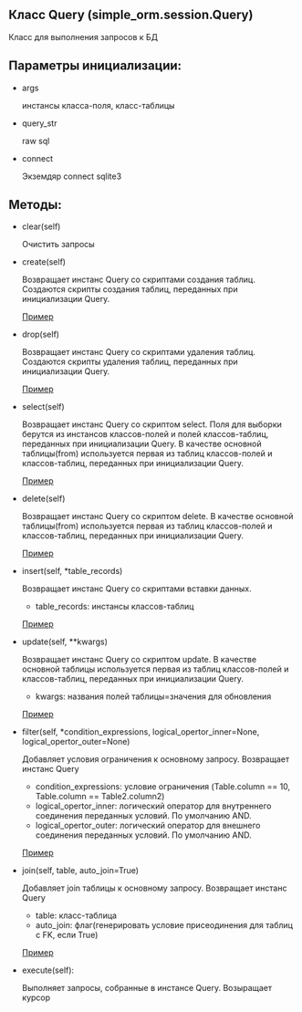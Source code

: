 ## Класс Query (simple_orm.session.Query)
Класс для выполнения запросов к БД

## Параметры инициализации:
* args 

     инстансы класса-поля, класс-таблицы

* query_str

    raw sql

* connect

    Экземдяр connect sqlite3

## Методы:
* clear(self)

    Очистить запросы

* create(self)
  
    Возвращает инстанс Query со скриптами создания таблиц.
    Создаются скрипты создания таблиц, переданных при инициализации Query.
    
    [Пример](./create_drop_table.md)
    
* drop(self)
  
    Возвращает инстанс Query со скриптами удаления таблиц.
    Создаются скрипты удаления таблиц, переданных при инициализации Query.
    
    [Пример](./create_drop_table.md)

* select(self)

    Возвращает инстанс Query со скриптом select.
    Поля для выборки берутся из инстансов классов-полей и полей классов-таблиц, переданных при инициализации Query.
    В качестве основной таблицы(from) используется первая из таблиц классов-полей и классов-таблиц, переданных при инициализации Query.

    [Пример](./select.md)

* delete(self)

    Возвращает инстанс Query со скриптом delete.
    В качестве основной таблицы(from) используется первая из таблиц классов-полей и классов-таблиц, переданных при инициализации Query.

    [Пример](./delete.md)

* insert(self, *table_records)

    Возвращает инстанс Query со скриптами вставки данных.
    * table_records: инстансы классов-таблиц

    [Пример](./insert.md)

* update(self, **kwargs)
    
    Возвращает инстанс Query со скриптом update.
    В качестве основной таблицы используется первая из таблиц классов-полей и классов-таблиц, переданных при инициализации Query.
    * kwargs: названия полей таблицы=значения для обновления

    [Пример](./update.md)

* filter(self, *condition_expressions, logical_opertor_inner=None, logical_opertor_outer=None)

    Добавляет условия ограничения к основному запросу. Возвращает инстанс Query
    * condition_expressions: условие ограничения (Table.column == 10, Table.column == Table2.column2)
    * logical_opertor_inner: логический оператор для внутреннего соединения переданных условий. По умолчанию AND.
    * logical_opertor_outer: логический оператор для внешнего соединения переданных условий. По умолчанию AND.

    [Пример](./select.md)


* join(self, table, auto_join=True)
    
    Добавляет join таблицы к основному запросу. Возвращает инстанс Query
    * table: класс-таблица
    * auto_join: флаг(генерировать условие присеодинения для таблиц с FK, если True)

    [Пример](./select.md)

* execute(self):

    Выполняет запросы, собранные в инстансе Query. Возыращает курсор
